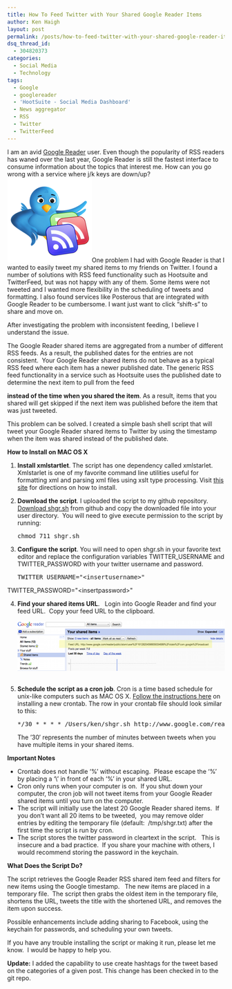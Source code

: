 ```yaml
---
title: How To Feed Twitter with Your Shared Google Reader Items
author: Ken Haigh
layout: post
permalink: /posts/how-to-feed-twitter-with-your-shared-google-reader-items/
dsq_thread_id:
  - 304820373
categories:
  - Social Media
  - Technology
tags:
  - Google
  - googlereader
  - 'HootSuite - Social Media Dashboard'
  - News aggregator
  - RSS
  - Twitter
  - TwitterFeed
---
```

I am an avid <a title="Google Reader" href="http://reader.google.com" target="_blank">Google Reader</a> user. Even though the popularity of RSS readers has waned over the last year, Google Reader is still the fastest interface to consume information about the topics that interest me. How can you go wrong with a service where j/k keys are down/up?  
<img class="alignleft size-full wp-image-113" title="Feed Google Reader To Twitter" src="/wp-content/uploads/2011/05/googlereadertweet.png" alt="" width="196" height="196" />One problem I had with Google Reader is that I wanted to easily tweet my shared items to my friends on Twitter. I found a number of solutions with RSS feed functionality such as Hootsuite and TwitterFeed, but was not happy with any of them. Some items were not tweeted and I wanted more flexibility in the scheduling of tweets and formatting. I also found services like Posterous that are integrated with Google Reader to be cumbersome. I want just want to click “shift-s” to share and move on.

After investigating the problem with inconsistent feeding, I believe I understand the issue.

<!--more-->

The Google Reader shared items are aggregated from a number of different RSS feeds. As a result, the published dates for the entries are not consistent.  Your Google Reader shared items do not behave as a typical RSS feed where each item has a newer published date. The generic RSS feed functionality in a service such as Hootsuite uses the published date to determine the next item to pull from the feed 

**instead of the time when you shared the item**. As a result, items that you shared will get skipped if the next item was published before the item that was just tweeted.

This problem can be solved. I created a simple bash shell script that will tweet your Google Reader shared items to Twitter by using the timestamp when the item was shared instead of the published date.

**How to Install on MAC OS X**

1.  **Install xmlstartlet**. The script has one dependency called xmlstarlet. Xmlstarlet is one of my favorite command line utilities useful for formatting xml and parsing xml files using xslt type processing. Visit <a title="Building Xmlstarlet in Snow Leopard OSX" href="http://blog.troyastle.com/2010/03/building-xmlstarlet-in-snow-leopard-osx.html" target="_blank">this site</a> for directions on how to install.
2.  **Download the script**. I uploaded the script to my github repository. <a title="Download page for shgr.sh" href="https://github.com/khaigh/Social-Media-Scripts" target="_blank">Download shgr.sh</a> from github and copy the downloaded file into your user directory.  You will need to give execute permission to the script by running: 
    <pre>chmod 711 shgr.sh</pre>

3.  **Configure the script**. You will need to open shgr.sh in your favorite text editor and replace the configuration variables TWITTER\_USERNAME and TWITTER\_PASSWORD with your twitter username and password. 
    <pre>TWITTER_USERNAME="&lt;insertusername&gt;"
TWITTER_PASSWORD="&lt;insertpassword&gt;"</pre>

4.  **Find your shared items URL**.   Login into Google Reader and find your feed URL.  Copy your feed URL to the clipboard. <div style="display: block; height: 135px;">
      <img class="alignleft size-full wp-image-80" title="Feed URL for Google Reader Shared Items" src="/wp-content/uploads/2011/05/googlereader2.png" alt="" width="530" height="116" />
    </div>

5.  **Schedule the script as a cron job**. Cron is a time based schedule for unix-like computers such as MAC OS X. [Follow the instructions here][1] on installing a new crontab. The row in your crontab file should look similar to this: 
    <pre>*/30 * * * * /Users/ken/shgr.sh http://www.google.com/reader...</pre>
    
    The &#8217;30&#8242; represents the number of minutes between tweets when you have multiple items in your shared items.</li> </ol> 

**Important Notes**

*   Crontab does not handle ‘%’ without escaping.  Please escape the ‘%’ by placing a ‘\’ in front of each ‘%’ in your shared URL.
*   Cron only runs when your computer is on.  If you shut down your computer, the cron job will not tweet items from your Google Reader shared items until you turn on the computer.
*   The script will initially use the latest 20 Google Reader shared items.  If you don’t want all 20 items to be tweeted,  you may remove older entries by editing the temporary file (default:  /tmp/shgr.txt) after the first time the script is run by cron.
*   The script stores the twitter password in cleartext in the script.   This is insecure and a bad practice.  If you share your machine with others, I would recommend storing the password in the keychain.

**What Does the Script Do?**

The script retrieves the Google Reader RSS shared item feed and filters for new items using the Google timestamp.   The new items are placed in a temporary file.  The script then grabs the oldest item in the temporary file, shortens the URL, tweets the title with the shortened URL, and removes the item upon success.

Possible enhancements include adding sharing to Facebook, using the keychain for passwords, and scheduling your own tweets.

If you have any trouble installing the script or making it run, please let me know.  I would be happy to help you.

**Update:** I added the capability to use create hashtags for the tweet based on the categories of a given post. This change has been checked in to the git repo.

<!-- Start Shareaholic Recommendations Automatic -->

<!-- End Shareaholic Recommendations Automatic -->

[1]: http://benr75.com/pages/using_crontab_mac_os_x_unix_linux "Using Crontab on MAC OS X"
